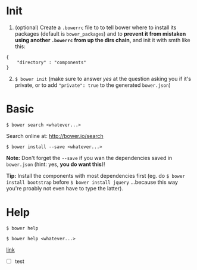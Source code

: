 # Init

1. (optional) Create a `.bowerrc` file to to tell bower where to install its packages (default is `bower_packages`) and to **prevent it from mistaken using another `.bowerrc` from up the dirs chain,** and init it with smth like this:

```
{
    "directory" : "components"
}
```

2. `$ bower init` (make sure to answer _yes_ at the question asking you if it's private, or to add `"private": true` to the generated `bower.json`)

# Basic

`$ bower search <whatever...>`

Search online at: http://bower.io/search

`$ bower install --save <whatever...>`

**Note:** Don't forget the `--save` if you wan the dependencies saved in `bower.json` (hint: yes, **you do want this**)!

**Tip:** Install the components with most dependencies first (eg. do `$ bower install bootstrap` before `$ bower install jquery` ...because this way you're proably not even have to type the latter).

# Help

`$ bower help`

`$ bower help <whatever...>`

[link](../test.org)

- [ ] test
